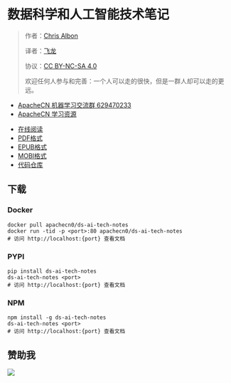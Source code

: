 # 数据科学和人工智能技术笔记

> 作者：[Chris Albon](https://chrisalbon.com/)
> 
> 译者：[飞龙](https://github.com/wizardforcel)
> 
> 协议：[CC BY-NC-SA 4.0](http://creativecommons.org/licenses/by-nc-sa/4.0/)
> 
> 欢迎任何人参与和完善：一个人可以走的很快，但是一群人却可以走的更远。

+   [ApacheCN 机器学习交流群 629470233](http://shang.qq.com/wpa/qunwpa?idkey=30e5f1123a79867570f665aa3a483ca404b1c3f77737bc01ec520ed5f078ddef)
+   [ApacheCN 学习资源](http://www.apachecn.org/)

<!-- break -->

+ [在线阅读](https://dsai-notes.apachecn.org)
+ [PDF格式](https://www.gitbook.com/download/pdf/book/wizardforcel/ds-ai-tech-notes)
+ [EPUB格式](https://www.gitbook.com/download/epub/book/wizardforcel/ds-ai-tech-notes)
+ [MOBI格式](https://www.gitbook.com/download/mobi/book/wizardforcel/ds-ai-tech-notes)
+ [代码仓库](https://github.com/apachecn/ds-ai-tech-notes)

## 下载

### Docker

```
docker pull apachecn0/ds-ai-tech-notes
docker run -tid -p <port>:80 apachecn0/ds-ai-tech-notes
# 访问 http://localhost:{port} 查看文档
```

### PYPI

```
pip install ds-ai-tech-notes
ds-ai-tech-notes <port>
# 访问 http://localhost:{port} 查看文档
```

### NPM

```
npm install -g ds-ai-tech-notes
ds-ai-tech-notes <port>
# 访问 http://localhost:{port} 查看文档
```

## 赞助我

![](http://ww1.sinaimg.cn/large/841aea59ly1fx0qnvulnjj2074074747.jpg)
